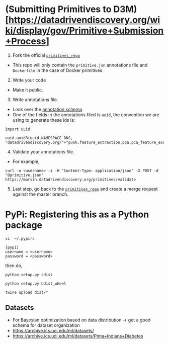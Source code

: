 # (Submitting Primitives to D3M)[https://datadrivendiscovery.org/wiki/display/gov/Primitive+Submission+Process]

1. Fork the official [`primitives_repo`](https://gitlab.datadrivendiscovery.org/jpl/primitives_repo)
 * This repo will only contain the `primitive.jsn` annotations file and `Dockerfile` in the case of Docker primitives.

2. Write your code
 * Make it public.

3. Write annotations file.
 * Look over the [annotation schema](https://datadrivendiscovery.org/wiki/display/gov/Primitives+Annotation+Schema)
 * One of the fields in the annotations filed is `uuid`, the convention we are
    using to generate these ids is:
```
import uuid

uuid.uuid3(uuid.NAMESPACE_DNS, "datadrivendiscovery.org/"+"punk.feature_extraction.pca.pca_feature_exatraction"+"0.1.0")
```

4. Validate your annotations file.
 * For example,
```
curl -u <username> -i -H "Content-Type: application/json" -X POST -d "@primitive.json" https://marvin.datadrivendiscovery.org/primitives/validate
```
5. Last step, go back to the [`primitives_repo`](https://gitlab.datadrivendiscovery.org/jpl/primitives_repo) and create a merge request against the master branch.



# PyPi: Registering this as a Python package
`vi  ~/.pypirc`
```
[pypi]
username = <username>
password = <password>

```

then do,
```
python setup.py sdist

python setup.py bdist_wheel

twine upload dist/*

```




## Datasets
* For Bayesian optimization based on data distribution -> get a good schema for
  dataset organization
 * https://archive.ics.uci.edu/ml/datasets/
 * https://archive.ics.uci.edu/ml/datasets/Pima+Indians+Diabetes

